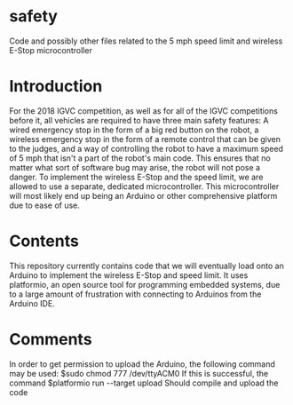 # safety
Code and possibly other files related to the 5 mph speed limit and wireless E-Stop microcontroller

# Introduction
For the 2018 IGVC competition, as well as for all of the IGVC competitions before it, all vehicles are required to have three main safety features: A wired emergency stop in the form of a big red button on the robot, a wireless emergency stop in the form of a remote control that can be given to the judges, and a way of controlling the robot to have a maximum speed of 5 mph that isn't a part of the robot's main code. This ensures that no matter what sort of software bug may arise, the robot will not pose a danger.
To implement the wireless E-Stop and the speed limit, we are allowed to use a separate, dedicated microcontroller. This microcontroller will most likely end up being an Arduino or other comprehensive platform due to ease of use.

# Contents
This repository currently contains code that we will eventually load onto an Arduino to implement the wireless E-Stop and speed limit. It uses platformio, an open source tool for programming embedded systems, due to a large amount of frustration with connecting to Arduinos from the Arduino IDE. 

# Comments
In order to get permission to upload the Arduino, the following command may be used:
$sudo chmod 777 /dev/ttyACM0
If this is successful, the command
$platformio run --target upload
Should compile and upload the code
